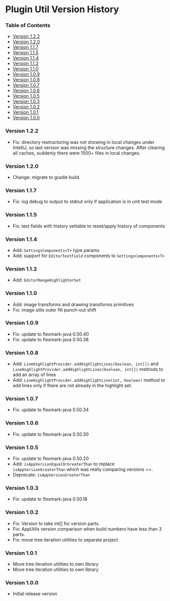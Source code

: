 # Plugin Util Version History

[TOC]: #

### Table of Contents
- [Version 1.2.2](#version-122)
- [Version 1.2.0](#version-120)
- [Version 1.1.7](#version-117)
- [Version 1.1.5](#version-115)
- [Version 1.1.4](#version-114)
- [Version 1.1.2](#version-112)
- [Version 1.1.0](#version-110)
- [Version 1.0.9](#version-109)
- [Version 1.0.8](#version-108)
- [Version 1.0.7](#version-107)
- [Version 1.0.6](#version-106)
- [Version 1.0.5](#version-105)
- [Version 1.0.3](#version-103)
- [Version 1.0.2](#version-102)
- [Version 1.0.1](#version-101)
- [Version 1.0.0](#version-100)


### Version 1.2.2

* Fix: directory restructuring was not showing in local changes under IntelliJ, so last version
  was missing the structure changes. After clearing all caches, suddenly there were 1500+ files
  in local changes.

### Version 1.2.0

* Change: migrate to gradle build.

### Version 1.1.7

* Fix: log debug to output to stdout only if application is in unit test mode

### Version 1.1.5

* Fix: text fields with history settable to reset/apply history of components

### Version 1.1.4

* Add: `SettingsComponents<T>` type params
* Add: support for `EditorTextField` components to `SettingsComponents<T>`

### Version 1.1.2

* Add: `EditorRangeHighlighterSet`

### Version 1.1.0

* Add: image transforms and drawing transforms primitives
* Fix: image utils outer fill punch-out shift

### Version 1.0.9

* Fix: update to flexmark-java 0.50.40
* Fix: update to flexmark-java 0.50.38

### Version 1.0.8

* Add: `LineHighlightProvider.addHighlightLines(boolean, int[])` and
  `LineHighlightProvider.addHighlightLines(boolean, int[])` methods to add an array of lines
* Add: `LineHighlightProvider.addHighlightLine(int, boolean)` method to add lines only if there
  are not already in the highlight set.

### Version 1.0.7

* Fix: update to flexmark-java 0.50.34

### Version 1.0.6

* Fix: update to flexmark-java 0.50.30

### Version 1.0.5

* Fix: update to flexmark-java 0.50.20
* Add: `isAppVersionEqualOrGreaterThan` to replace `isAppVersionGreaterThan` which was really
  comparing versions >=.
* Deprecate: `isAppVersionGreaterThan`

### Version 1.0.3

* Fix: update to flexmark-java 0.50.18

### Version 1.0.2

* Fix: Version to take int[] for version parts.
* Fix: AppUtils version comparison when build numbers have less than 3 parts.
* Fix: move tree iteration utilities to separate project.

### Version 1.0.1

* Move tree iteration utilities to own library
* Move tree iteration utilities to own library

### Version 1.0.0

* Initial release version

